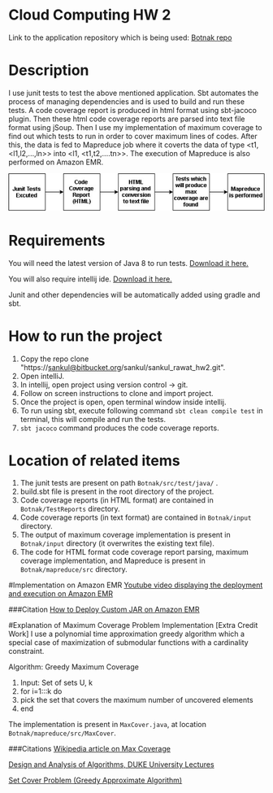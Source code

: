 Cloud Computing HW 2
======

Link to the application repository which is being used:
[Botnak repo](https://github.com/Gocnak/Botnak)

# Description
I use junit tests to test the above mentioned application. 
Sbt automates the process of managing dependencies and is used to build and run these tests. 
A code coverage report is produced in html format using sbt-jacoco plugin.
Then these html code coverage reports are parsed into text file format using jSoup.
Then I use my implementation of maximum coverage to find out which tests to run in 
order to cover maximum lines of codes. After this, the data is fed to Mapreduce job where
it coverts the data of type <t1, <l1,l2,...,ln>> into <l1, <t1,t2,....tn>>. 
The execution of Mapreduce is also performed on Amazon EMR.

![picture](images/flow.jpg)

# Requirements
You will need the latest version of Java 8 to run tests. [Download it here.](http://www.oracle.com/technetwork/java/javase/downloads/jre8-downloads-2133155.html)

You will also require intellij ide. [Download it here.](https://www.jetbrains.com/idea/download/#section=windows)

Junit and other dependencies will be automatically added using gradle and sbt.

# How to run the project
1. Copy the repo clone "https://sankul@bitbucket.org/sankul/sankul_rawat_hw2.git".
2. Open intelliJ.
3. In intellij, open project using version control -> git.
4. Follow on screen instructions to clone and import project.
5. Once the project is open, open terminal window inside intellij.
6. To run using sbt, execute following command `sbt clean compile test` in terminal, this will compile and run the tests.
7. `sbt jacoco` command produces the code coverage reports.    

# Location of related items
1. The junit tests are present on path `Botnak/src/test/java/` .
2. build.sbt file is present in the root directory of the project.
3. Code coverage reports (in HTML format) are contained in `Botnak/TestReports` directory.
4. Code coverage reports (in text format) are contained in `Botnak/input` directory.
5. The output of maximum coverage implementation is present in `Botnak/input` directory 
(it overwrites the existing text file).
6. The code for HTML format code coverage report parsing, maximum coverage implementation, 
and Mapreduce is present in `Botnak/mapreduce/src` directory.

#Implementation on Amazon EMR
[Youtube video displaying the deployment and execution on Amazon EMR]()

###Citation
[How to Deploy Custom JAR on Amazon EMR](https://www.youtube.com/watch?v=qyRxq8YwZcU)

#Explanation of Maximum Coverage Problem Implementation [Extra Credit Work]
I use a polynomial time approximation greedy algorithm which a special case of 
maximization of submodular functions with a cardinality constraint.

Algorithm: Greedy Maximum Coverage

1. Input: Set of sets U, k
2. for i=1:::k do 
3.    pick the set that covers the maximum number of uncovered elements 
4. end

The implementation is present in `MaxCover.java`, at location `Botnak/mapreduce/src/MaxCover`.

###Citations
[Wikipedia article on Max Coverage](https://en.wikipedia.org/wiki/Maximum_coverage_problem)

[Design and Analysis of Algorithms, DUKE University Lectures](https://www.cs.duke.edu/courses/fall13/compsci530/notes/lec16.pdf)

[Set Cover Problem (Greedy Approximate Algorithm)](http://www.geeksforgeeks.org/set-cover-problem-set-1-greedy-approximate-algorithm/)
